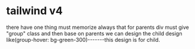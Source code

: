# tailwind v4
there have one thing must memorize always that for parents div must give "group" class and then base on parents we can design the child design like(group-hover: bg-green-300)-------this design is for child.